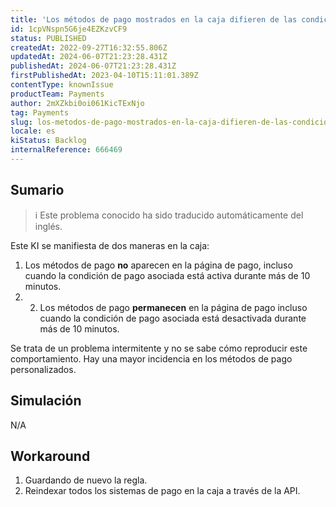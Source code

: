 ```yaml
---
title: 'Los métodos de pago mostrados en la caja difieren de las condiciones de pago activas.'
id: 1cpVNspn5G6je4EZKzvCF9
status: PUBLISHED
createdAt: 2022-09-27T16:32:55.806Z
updatedAt: 2024-06-07T21:23:28.431Z
publishedAt: 2024-06-07T21:23:28.431Z
firstPublishedAt: 2023-04-10T15:11:01.389Z
contentType: knownIssue
productTeam: Payments
author: 2mXZkbi0oi061KicTExNjo
tag: Payments
slug: los-metodos-de-pago-mostrados-en-la-caja-difieren-de-las-condiciones-de-pago-activas
locale: es
kiStatus: Backlog
internalReference: 666469
---
```


## Sumario

>ℹ️ Este problema conocido ha sido traducido automáticamente del inglés.


Este KI se manifiesta de dos maneras en la caja:

1. Los métodos de pago **no** aparecen en la página de pago, incluso cuando la condición de pago asociada está activa durante más de 10 minutos.
2. 2. Los métodos de pago **permanecen** en la página de pago incluso cuando la condición de pago asociada está desactivada durante más de 10 minutos.

Se trata de un problema intermitente y no se sabe cómo reproducir este comportamiento. Hay una mayor incidencia en los métodos de pago personalizados.


##

## Simulación


N/A



## Workaround



1. Guardando de nuevo la regla.
2. Reindexar todos los sistemas de pago en la caja a través de la API.

